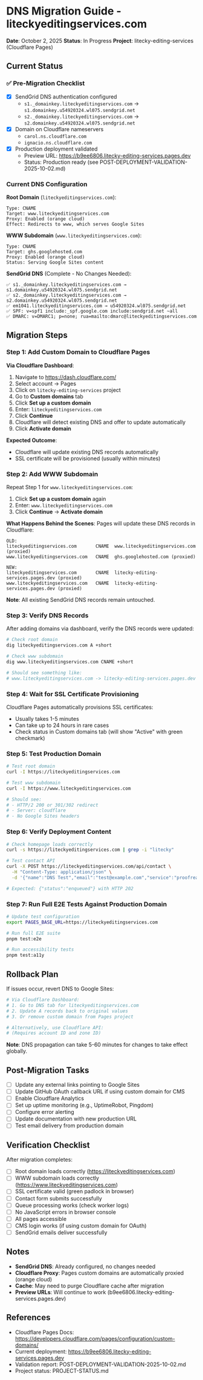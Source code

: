 # DNS Migration Guide - liteckyeditingservices.com
**Date**: October 2, 2025
**Status**: In Progress
**Project**: litecky-editing-services (Cloudflare Pages)

## Current Status

### ✅ Pre-Migration Checklist
- [x] SendGrid DNS authentication configured
  - `s1._domainkey.liteckyeditingservices.com` → `s1.domainkey.u54920324.wl075.sendgrid.net`
  - `s2._domainkey.liteckyeditingservices.com` → `s2.domainkey.u54920324.wl075.sendgrid.net`
- [x] Domain on Cloudflare nameservers
  - `carol.ns.cloudflare.com`
  - `ignacio.ns.cloudflare.com`
- [x] Production deployment validated
  - Preview URL: https://b9ee6806.litecky-editing-services.pages.dev
  - Status: Production ready (see POST-DEPLOYMENT-VALIDATION-2025-10-02.md)

### Current DNS Configuration

**Root Domain** (`liteckyeditingservices.com`):
```
Type: CNAME
Target: www.liteckyeditingservices.com
Proxy: Enabled (orange cloud)
Effect: Redirects to www, which serves Google Sites
```

**WWW Subdomain** (`www.liteckyeditingservices.com`):
```
Type: CNAME
Target: ghs.googlehosted.com
Proxy: Enabled (orange cloud)
Status: Serving Google Sites content
```

**SendGrid DNS** (Complete - No Changes Needed):
```
✅ s1._domainkey.liteckyeditingservices.com → s1.domainkey.u54920324.wl075.sendgrid.net
✅ s2._domainkey.liteckyeditingservices.com → s2.domainkey.u54920324.wl075.sendgrid.net
✅ em1041.liteckyeditingservices.com → u54920324.wl075.sendgrid.net
✅ SPF: v=spf1 include:_spf.google.com include:sendgrid.net ~all
✅ DMARC: v=DMARC1; p=none; rua=mailto:dmarc@liteckyeditingservices.com
```

## Migration Steps

### Step 1: Add Custom Domain to Cloudflare Pages

**Via Cloudflare Dashboard**:
1. Navigate to https://dash.cloudflare.com/
2. Select account → Pages
3. Click on `litecky-editing-services` project
4. Go to **Custom domains** tab
5. Click **Set up a custom domain**
6. Enter: `liteckyeditingservices.com`
7. Click **Continue**
8. Cloudflare will detect existing DNS and offer to update automatically
9. Click **Activate domain**

**Expected Outcome**:
- Cloudflare will update existing DNS records automatically
- SSL certificate will be provisioned (usually within minutes)

### Step 2: Add WWW Subdomain

Repeat Step 1 for `www.liteckyeditingservices.com`:
1. Click **Set up a custom domain** again
2. Enter: `www.liteckyeditingservices.com`
3. Click **Continue** → **Activate domain**

**What Happens Behind the Scenes**:
Pages will update these DNS records in Cloudflare:
```
OLD:
liteckyeditingservices.com       CNAME  www.liteckyeditingservices.com (proxied)
www.liteckyeditingservices.com   CNAME  ghs.googlehosted.com (proxied)

NEW:
liteckyeditingservices.com       CNAME  litecky-editing-services.pages.dev (proxied)
www.liteckyeditingservices.com   CNAME  litecky-editing-services.pages.dev (proxied)
```

**Note**: All existing SendGrid DNS records remain untouched.

### Step 3: Verify DNS Records

After adding domains via dashboard, verify the DNS records were updated:

```bash
# Check root domain
dig liteckyeditingservices.com A +short

# Check www subdomain
dig www.liteckyeditingservices.com CNAME +short

# Should see something like:
# www.liteckyeditingservices.com -> litecky-editing-services.pages.dev
```

### Step 4: Wait for SSL Certificate Provisioning

Cloudflare Pages automatically provisions SSL certificates:
- Usually takes 1-5 minutes
- Can take up to 24 hours in rare cases
- Check status in Custom domains tab (will show "Active" with green checkmark)

### Step 5: Test Production Domain

```bash
# Test root domain
curl -I https://liteckyeditingservices.com

# Test www subdomain
curl -I https://www.liteckyeditingservices.com

# Should see:
# - HTTP/2 200 or 301/302 redirect
# - Server: cloudflare
# - No Google Sites headers
```

### Step 6: Verify Deployment Content

```bash
# Check homepage loads correctly
curl -s https://liteckyeditingservices.com | grep -i "litecky"

# Test contact API
curl -X POST https://liteckyeditingservices.com/api/contact \
  -H "Content-Type: application/json" \
  -d '{"name":"DNS Test","email":"test@example.com","service":"proofreading","message":"Testing DNS migration"}'

# Expected: {"status":"enqueued"} with HTTP 202
```

### Step 7: Run Full E2E Tests Against Production Domain

```bash
# Update test configuration
export PAGES_BASE_URL=https://liteckyeditingservices.com

# Run full E2E suite
pnpm test:e2e

# Run accessibility tests
pnpm test:a11y
```

## Rollback Plan

If issues occur, revert DNS to Google Sites:

```bash
# Via Cloudflare Dashboard:
# 1. Go to DNS tab for liteckyeditingservices.com
# 2. Update A records back to original values
# 3. Or remove custom domain from Pages project

# Alternatively, use Cloudflare API:
# (Requires account ID and zone ID)
```

**Note**: DNS propagation can take 5-60 minutes for changes to take effect globally.

## Post-Migration Tasks

- [ ] Update any external links pointing to Google Sites
- [ ] Update GitHub OAuth callback URL if using custom domain for CMS
- [ ] Enable Cloudflare Analytics
- [ ] Set up uptime monitoring (e.g., UptimeRobot, Pingdom)
- [ ] Configure error alerting
- [ ] Update documentation with new production URL
- [ ] Test email delivery from production domain

## Verification Checklist

After migration completes:
- [ ] Root domain loads correctly (https://liteckyeditingservices.com)
- [ ] WWW subdomain loads correctly (https://www.liteckyeditingservices.com)
- [ ] SSL certificate valid (green padlock in browser)
- [ ] Contact form submits successfully
- [ ] Queue processing works (check worker logs)
- [ ] No JavaScript errors in browser console
- [ ] All pages accessible
- [ ] CMS login works (if using custom domain for OAuth)
- [ ] SendGrid emails deliver successfully

## Notes

- **SendGrid DNS**: Already configured, no changes needed
- **Cloudflare Proxy**: Pages custom domains are automatically proxied (orange cloud)
- **Cache**: May need to purge Cloudflare cache after migration
- **Preview URLs**: Will continue to work (b9ee6806.litecky-editing-services.pages.dev)

## References

- Cloudflare Pages Docs: https://developers.cloudflare.com/pages/configuration/custom-domains/
- Current deployment: https://b9ee6806.litecky-editing-services.pages.dev
- Validation report: POST-DEPLOYMENT-VALIDATION-2025-10-02.md
- Project status: PROJECT-STATUS.md
